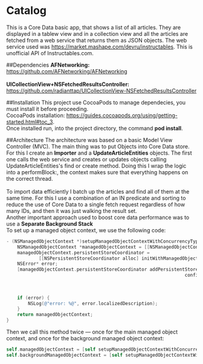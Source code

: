 # Catalog

This is a Core Data basic app, that shows a list of all articles. 
They are displayed in a tablew view and in a collection view and all the articles are fetched from a web service that returns
them as JSON objects. 
The web service used was https://market.mashape.com/devru/instructables. This is unofficial API of Instructables.com.

##Dependencies
**AFNetworking:** https://github.com/AFNetworking/AFNetworking <br /><br />
**UICollectionView+NSFetchedResultsController:** https://github.com/radianttap/UICollectionView-NSFetchedResultsController

##Installation
This project use CocoaPods to manage dependecies, you must install it before proceeding.<br/>
CocoaPods installation: https://guides.cocoapods.org/using/getting-started.html#toc_3. <br/>
Once installed run, into the project directory, the command **pod install**. <br/>

##Architecture
The architecture was based on a basic Model View Controller (MVC).
The main thing was to put Objects into Core Data store. For this I create an **Importer** and a **UpdateArticleEntities**
objects. The first one calls the web service and creates or updates objects calling UpdateArticleEntities's find or create method.
Doing this I wrap the logic into a performBlock:, the context makes sure that everything happens on the correct thread.<br/>
<br/>
To import data efficiently I batch up the articles and find all of them at the same time. For this I use a combination of an
IN predicate and sorting to reduce the use of Core Data to a single fetch request regardless of how many IDs, and then it was
just walking the result set.
<br/>
Another important approach used to boost core data performance was to use a **Separate Background Stack** <br/>
To set up a managed object context, we use the following code:<br/>
```objective-c
- (NSManagedObjectContext *)setupManagedObjectContextWithConcurrencyType:(NSManagedObjectContextConcurrencyType)concurrencyType {
    NSManagedObjectContext *managedObjectContext = [[NSManagedObjectContext alloc] initWithConcurrencyType:concurrencyType];
    managedObjectContext.persistentStoreCoordinator =
            [[NSPersistentStoreCoordinator alloc] initWithManagedObjectModel:self.managedObjectModel];
    NSError* error;
    [managedObjectContext.persistentStoreCoordinator addPersistentStoreWithType:NSSQLiteStoreType 
                                                                  configuration:nil 
                                                                            URL:self.storeURL 
                                                                        options:nil 
                                                                          error:&error];
    if (error) {
        NSLog(@"error: %@", error.localizedDescription);
    }
    return managedObjectContext;
}
```
Then we call this method twice — once for the main managed object context, and once for the background managed object context:

```objective-c
self.managedObjectContext = [self setupManagedObjectContextWithConcurrencyType:NSMainQueueConcurrencyType];
self.backgroundManagedObjectContext = [self setupManagedObjectContextWithConcurrencyType:NSPrivateQueueConcurrencyType];
```

